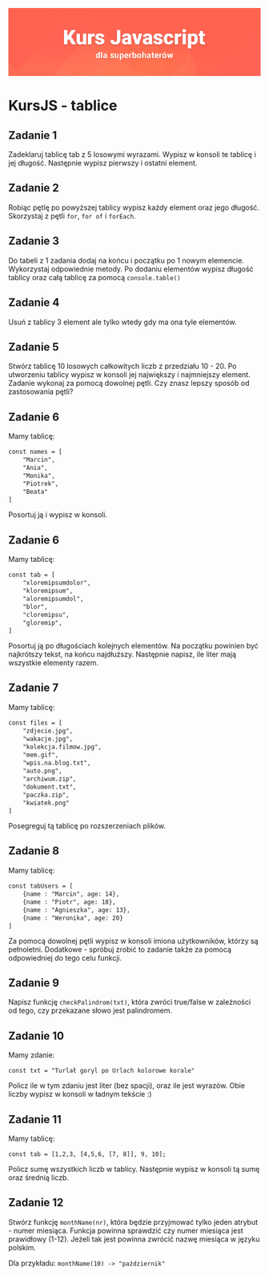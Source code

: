 ![](../../../kursjs.png)

# KursJS - tablice

## Zadanie 1
Zadeklaruj tablicę tab z 5 losowymi wyrazami. Wypisz w konsoli te tablicę i jej długość. Następnie wypisz pierwszy i ostatni element.

## Zadanie 2
Robiąc pętlę po powyższej tablicy wypisz każdy element oraz jego długość. Skorzystaj z pętli `for`, `for of` i `forEach`.

## Zadanie 3
Do tabeli z 1 zadania dodaj na końcu i początku po 1 nowym elemencie.
Wykorzystaj odpowiednie metody. Po dodaniu elementów wypisz długość tablicy oraz całą tablicę za pomocą `console.table()`

## Zadanie 4
Usuń z tablicy 3 element ale tylko wtedy gdy ma ona tyle elementów.

## Zadanie 5
Stwórz tablicę 10 losowych całkowitych liczb z przedziału 10 - 20.
Po utworzeniu tablicy wypisz w konsoli jej największy i najmniejszy element. Zadanie wykonaj za pomocą dowolnej pętli. Czy znasz lepszy sposób od zastosowania pętli?

## Zadanie 6
Mamy tablicę:

```
const names = [
    "Marcin",
    "Ania",
    "Monika",
    "Piotrek",
    "Beata"
]
```
Posortuj ją i wypisz w konsoli.

## Zadanie 6
Mamy tablicę:

```
const tab = [
    "xloremipsumdolor",
    "kloremipsum",
    "aloremipsumdol",
    "blor",
    "cloremipsu",
    "gloremip",
]
```

Posortuj ją po długościach kolejnych elementów. Na początku powinien być najkrótszy tekst, na końcu najdłuższy. Następnie napisz, ile liter mają wszystkie elementy razem.

## Zadanie 7
Mamy tablicę:

```
const files = [
    "zdjecie.jpg",
    "wakacje.jpg",
    "kolekcja.filmow.jpg",
    "mem.gif",
    "wpis.na.blog.txt",
    "auto.png",
    "archiwum.zip",
    "dokument.txt",
    "paczka.zip",
    "kwiatek.png"
]
```

Posegreguj tą tablicę po rozszerzeniach plików.

## Zadanie 8
Mamy tablicę:

```
const tabUsers = [
    {name : "Marcin", age: 14},
    {name : "Piotr", age: 18},
    {name : "Agnieszka", age: 13},
    {name : "Weronika", age: 20}
]
```

Za pomocą dowolnej pętli wypisz w konsoli imiona użytkowników, którzy są pełnoletni.
Dodatkowe - spróbuj zrobić to zadanie także za pomocą odpowiedniej do tego celu funkcji.

## Zadanie 9
Napisz funkcję `checkPalindrom(txt)`, która zwróci true/false w zależności od tego, czy przekazane słowo jest palindromem.

## Zadanie 10
Mamy zdanie:

```
const txt = "Turlał goryl po Urlach kolorowe korale"
```

Policz ile w tym zdaniu jest liter (bez spacji), oraz ile jest wyrazów. Obie liczby wypisz w konsoli w ładnym tekście :)

## Zadanie 11
Mamy tablicę:

```
const tab = [1,2,3, [4,5,6, [7, 8]], 9, 10];
```

Policz sumę wszystkich liczb w tablicy.
Następnie wypisz w konsoli tą sumę oraz średnią liczb.

## Zadanie 12
Stwórz funkcję `monthName(nr)`, która będzie przyjmować tylko jeden atrybut - numer miesiąca. Funkcja powinna sprawdzić czy numer miesiąca jest prawidłowy (1-12). Jeżeli tak jest powinna zwrócić nazwę miesiąca w języku polskim.

Dla przykładu:
`monthName(10) -> "październik"`